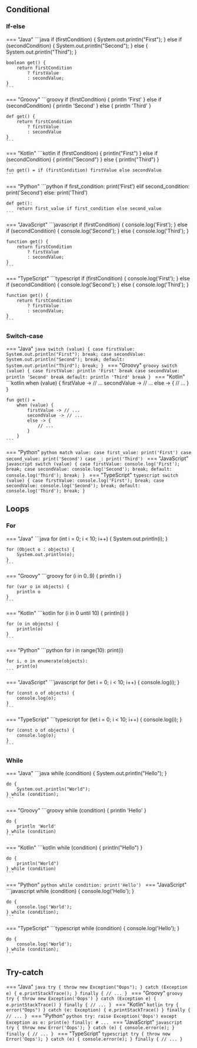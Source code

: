 ## Conditional

### If-else

=== "Java"
    ```java
    if (firstCondition) {
        System.out.println("First");
    } else if (secondCondition) {
        System.out.println("Second");
    } else {
        System.out.println("Third");
    }

    boolean get() {
        return firstCondition
            ? firstValue
            : secondValue;
    }
    ```
=== "Groovy"
    ```groovy
    if (firstCondition) {
        println 'First'
    } else if (secondCondition) {
        println 'Second'
    } else {
        println 'Third'
    }

    def get() {
        return firstCondition
            ? firstValue
            : secondValue
    }
    ```
=== "Kotlin"
    ```kotlin
    if (firstCondition) {
        println("First")
    } else if (secondCondition) {
        println("Second")
    } else {
        println("Third")
    }

    fun get() = if (firstCondition) firstValue else secondValue
    ```
=== "Python"
    ```python
    if first_condition:
        print('First')
    elif second_condition:
        print('Second')
    else:
        print('Third')

    def get():
        return first_value if first_condition else second_value
    ```
=== "JavaScript"
    ```javascript
    if (firstCondition) {
        console.log('First');
    } else if (secondCondition) {
        console.log('Second');
    } else {
        console.log('Third');
    }

    function get() {
        return firstCondition
            ? firstValue
            : secondValue;
    }
    ```
=== "TypeScript"
    ```typescript
    if (firstCondition) {
        console.log('First');
    } else if (secondCondition) {
        console.log('Second');
    } else {
        console.log('Third');
    }

    function get() {
        return firstCondition
            ? firstValue
            : secondValue;
    }
    ```

### Switch-case

=== "Java"
    ```java
    switch (value) {
        case firstValue:
            System.out.println("First");
            break;
        case secondValue:
            System.out.println("Second");
            break;
        default:
            System.out.println("Third");
            break;
    }
    ```
=== "Groovy"
    ```groovy
    switch (value) {
        case firstValue:
            println 'First'
            break
        case secondValue:
            println 'Second'
            break
        default:
            println 'Third'
            break
    }
    ```
=== "Kotlin"
    ```kotlin
    when (value) {
        firstValue -> // ...
        secondValue -> // ...
        else -> {
            // ...
        }
    }

    fun get() =
        when (value) {
            firstValue -> // ...
            secondValue -> // ...
            else -> {
                // ...
            }
        }
    ```
=== "Python"
    ```python
    match value:
        case first_value:
            print('First')
        case second_value:
            print('Second')
        case _:
            print('Third')
    ```
=== "JavaScript"
    ```javascript
    switch (value) {
        case firstValue:
            console.log('First');
            break;
        case secondValue:
            console.log('Second');
            break;
        default:
            console.log('Third');
            break;
    }
    ```
=== "TypeScript"
    ```typescript
    switch (value) {
        case firstValue:
            console.log('First');
            break;
        case secondValue:
            console.log('Second');
            break;
        default:
            console.log('Third');
            break;
    }
    ```

## Loops

### For

=== "Java"
    ```java
    for (int i = 0; i < 10; i++) {
        System.out.println(i);
    }

    for (Object o : objects) {
        System.out.println(o);
    }
    ```
=== "Groovy"
    ```groovy
    for (i in 0..9) {
        println i
    }

    for (var o in objects) {
        println o
    }
    ```
=== "Kotlin"
    ```kotlin
    for (i in 0 until 10) {
        println(i)
    }

    for (o in objects) {
        println(o)
    }
    ```
=== "Python"
    ```python
    for i in range(10):
        print(i)

    for i, o in enumerate(objects):
        print(o)
    ```
=== "JavaScript"
    ```javascript
    for (let i = 0; i < 10; i++) {
        console.log(i);
    }

    for (const o of objects) {
        console.log(o);
    }
    ```
=== "TypeScript"
    ```typescript
    for (let i = 0; i < 10; i++) {
        console.log(i);
    }

    for (const o of objects) {
        console.log(o);
    }
    ```

### While

=== "Java"
    ```java
    while (condition) {
        System.out.println("Hello");
    }

    do {
        System.out.println("World");
    } while (condition);
    ```
=== "Groovy"
    ```groovy
    while (condition) {
        println 'Hello'
    }

    do {
        println 'World'
    } while (condition)
    ```
=== "Kotlin"
    ```kotlin
    while (condition) {
        println("Hello")
    }

    do {
        println("World")
    } while (condition)
    ```
=== "Python"
    ```python
    while condition:
        print('Hello')
    ```
=== "JavaScript"
    ```javascript
    while (condition) {
        console.log('Hello');
    }

    do {
        console.log('World');
    } while (condition);
    ```
=== "TypeScript"
    ```typescript
    while (condition) {
        console.log('Hello');
    }

    do {
        console.log('World');
    } while (condition);
    ```

## Try-catch

=== "Java"
    ```java
    try {
        throw new Exception("Oops");
    } catch (Exception e) {
        e.printStackTrace();
    } finally {
        // ...
    }
    ```
=== "Groovy"
    ```groovy
    try {
        throw new Exception('Oops')
    } catch (Exception e) {
        e.printStackTrace()
    } finally {
        // ...
    }
    ```
=== "Kotlin"
    ```kotlin
    try {
        error("Oops")
    } catch (e: Exception) {
        e.printStackTrace()
    } finally {
        // ...
    }
    ```
=== "Python"
    ```python
    try:
        raise Exception('Oops')
    except Exception as e:
        print(e)
    finally:
        # ...
    ```
=== "JavaScript"
    ```javascript
    try {
        throw new Error('Oops');
    } catch (e) {
        console.error(e);
    } finally {
        // ...
    }
    ```
=== "TypeScript"
    ```typescript
    try {
        throw new Error('Oops');
    } catch (e) {
        console.error(e);
    } finally {
        // ...
    }
    ```
